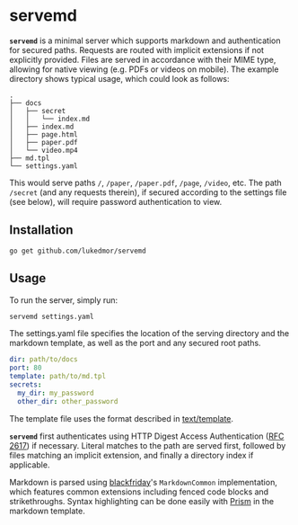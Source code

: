 # servemd

__`servemd`__ is a minimal server which supports markdown and authentication
for secured paths. Requests are routed with implicit extensions if not
explicitly provided. Files are served in accordance with their MIME type,
allowing for native viewing (e.g. PDFs or videos on mobile).
The example directory shows typical usage, which could look as follows:

```
.
├── docs
│   ├── secret
│   │   └── index.md
│   ├── index.md
│   ├── page.html
│   ├── paper.pdf
│   └── video.mp4
├── md.tpl
└── settings.yaml
```

This would serve paths `/`, `/paper`, `/paper.pdf`, `/page`, `/video`, etc.
The path `/secret` (and any requests therein), if secured according to the
settings file (see below), will require password authentication to view.

## Installation

```
go get github.com/lukedmor/servemd
```

## Usage

To run the server, simply run:
```sh
servemd settings.yaml
```

The settings.yaml file specifies the location of the serving directory and
the markdown template, as well as the port and any secured root paths.
```yaml
dir: path/to/docs
port: 80
template: path/to/md.tpl
secrets:
  my_dir: my_password
  other_dir: other_password
```

The template file uses the format described in
[text/template](http://golang.org/pkg/text/template).

__`servemd`__ first authenticates using HTTP Digest Access Authentication
([RFC 2617](https://tools.ietf.org/html/rfc2617)) if necessary. Literal
matches to the path are served first, followed by files matching an
implicit extension, and finally a directory index if applicable.

Markdown is parsed using
[blackfriday](https://github.com/russross/blackfriday)'s `MarkdownCommon`
implementation, which features common extensions including fenced code
blocks and strikethroughs. Syntax highlighting can be done easily with
[Prism](http://prismjs.com) in the markdown template.

